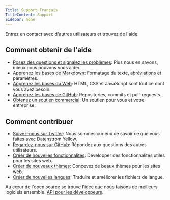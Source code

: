 ```yaml
---
Title: Support Français
TitleContent: Support
Sidebar: none
---
```

Entrez en contact avec d'autres utilisateurs et trouvez de l'aide.

## Comment obtenir de l'aide

* [Posez des questions et signalez les problèmes](https://github.com/datenstrom/yellow/issues): Plus nous en savons, mieux nous pouvons vous aider.
* [Apprenez les bases de Markdown](markdown-cheat-sheet): Formatage du texte, abréviations et paramètres.
* [Apprenez les bases du Web](https://www.w3schools.com): HTML, CSS et JavaScript sont tout ce dont vous avez besoin.
* [Apprenez les bases de GitHub](https://guides.github.com/activities/hello-world/): Repositories, commits et pull-requests.
* [Obtenez un soutien commercial](https://mayberg.se/support/): Un soutien pour vous et votre entreprise.

## Comment contribuer

* [Suivez-nous sur Twitter](https://twitter.com/datenstromse): Nous sommes curieux de savoir ce que vous faites avec Datenstrom Yellow.
* [Regardez-nous sur GitHub](https://github.com/datenstrom/yellow): Répondez aux questions des autres utilisateurs.
* [Créer de nouvelles fonctionnalités](https://github.com/datenstrom/yellow-extensions/tree/master/features): Développer des fonctionnalités utiles pour les sites web.
* [Créer de nouveaux thèmes](https://github.com/datenstrom/yellow-extensions/tree/master/themes): Concevez de beaux thèmes pour les sites web.
* [Créer de nouvelles langues](https://github.com/datenstrom/yellow-extensions/tree/master/features/language): Traduire et améliorer les fichiers de langue.

Au cœur de l'open source se trouve l'idée que nous faisons de meilleurs logiciels ensemble. [API pour les développeurs](api).
